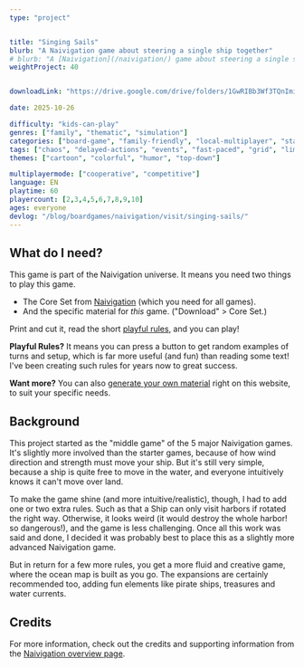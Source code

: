 ```yaml
---
type: "project"


title: "Singing Sails"
blurb: "A Naivigation game about steering a single ship together"
# blurb: "A [Naivigation](/naivigation/) game about steering a single ship together, battling sea currents and dangerous islands."
weightProject: 40


downloadLink: "https://drive.google.com/drive/folders/1GwRIBb3Wf3TQnImiKwxCPcrnd1HOQ6KL"

date: 2025-10-26

difficulty: "kids-can-play"
genres: ["family", "thematic", "simulation"]
categories: ["board-game", "family-friendly", "local-multiplayer", "standard"]
tags: ["chaos", "delayed-actions", "events", "fast-paced", "grid", "limited-communication", "logic", "memory", "modular", "movement", "orientation", "shared-map", "sudden-death", "team-based", "transportation", "turn-based", "variable-setup", "vehicle-simulation"]
themes: ["cartoon", "colorful", "humor", "top-down"]

multiplayermode: ["cooperative", "competitive"]
language: EN
playtime: 60
playercount: [2,3,4,5,6,7,8,9,10]
ages: everyone
devlog: "/blog/boardgames/naivigation/visit/singing-sails/"
---
```




## What do I need?

This game is part of the Naivigation universe. It means you need two things to play this game.

* The Core Set from [Naivigation](/naivigation/) (which you need for all games).
* And the specific material for _this_ game. ("Download" > Core Set.)

Print and cut it, read the short [playful rules](rules), and you can play!

**Playful Rules?** It means you can press a button to get random examples of turns and setup, which is far more useful (and fun) than reading some text! I've been creating such rules for years now to great success.

**Want more?** You can also [generate your own material](game) right on this website, to suit your specific needs.

## Background

This project started as the "middle game" of the 5 major Naivigation games. It's slightly more involved than the starter games, because of how wind direction and strength must move your ship. But it's still very simple, because a ship is quite free to move in the water, and everyone intuitively knows it can't move over land.

To make the game shine (and more intuitive/realistic), though, I had to add one or two extra rules. Such as that a Ship can only visit harbors if rotated the right way. Otherwise, it looks weird (it would destroy the whole harbor! so dangerous!), and the game is less challenging. Once all this work was said and done, I decided it was probably best to place this as a slightly more advanced Naivigation game.

But in return for a few more rules, you get a more fluid and creative game, where the ocean map is built as you go. The expansions are certainly recommended too, adding fun elements like pirate ships, treasures and water currents.

## Credits

For more information, check out the credits and supporting information from the [Naivigation overview page](/naivigation/).

